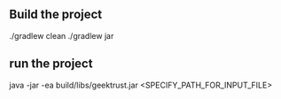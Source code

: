 
## Build the project
./gradlew clean
./gradlew jar

## run the project
java -jar -ea build/libs/geektrust.jar <SPECIFY_PATH_FOR_INPUT_FILE>
